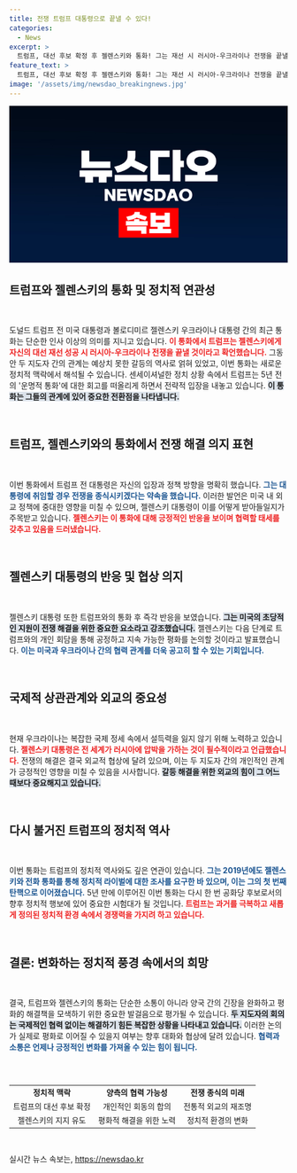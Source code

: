 ```yaml
---
title: 전쟁 트럼프 대통령으로 끝낼 수 있다!
categories:
  - News
excerpt: >
  트럼프, 대선 후보 확정 후 젤렌스키와 통화! 그는 재선 시 러시아-우크라이나 전쟁을 끝낼 것이라고 선언하며 협상 가능성을 언급했다. 5년 만의 재회가 어떤 결과를 가져올지 주목된다!
feature_text: >
  트럼프, 대선 후보 확정 후 젤렌스키와 통화! 그는 재선 시 러시아-우크라이나 전쟁을 끝낼 것이라고 선언하며 협상 가능성을 언급했다. 5년 만의 재회가 어떤 결과를 가져올지 주목된다!
image: '/assets/img/newsdao_breakingnews.jpg'
---
```


<p><img src="/assets/img/newsdao_breakingnews.jpg" alt="ranknews 속보" /></p>

<h2 data-ke-size="size26">트럼프와 젤렌스키의 통화 및 정치적 연관성</h2>

<p data-ke-size="size16">&nbsp;</p>

<p>도널드 트럼프 전 미국 대통령과 볼로디미르 젤렌스키 우크라이나 대통령 간의 최근 통화는 단순한 인사 이상의 의미를 지니고 있습니다. <b><span style="color: #ee2323;">이 통화에서 트럼프는 젤렌스키에게 자신의 대선 재선 성공 시 러시아-우크라이나 전쟁을 끝낼 것이라고 확언했습니다.</span></b> 그동안 두 지도자 간의 관계는 예상치 못한 갈등의 역사로 얽혀 있었고, 이번 통화는 새로운 정치적 맥락에서 해석될 수 있습니다. 센세이셔널한 정치 상황 속에서 트럼프는 5년 전의 '운명적 통화'에 대한 회고를 떠올리게 하면서 전략적 입장을 내놓고 있습니다. <b><span style="background-color: #21538527;">이 통화는 그들의 관계에 있어 중요한 전환점을 나타냅니다.</span></b></p>

<p data-ke-size="size16">&nbsp;</p>

<h2 data-ke-size="size26">트럼프, 젤렌스키와의 통화에서 전쟁 해결 의지 표현</h2>

<p data-ke-size="size16">&nbsp;</p>

<p>이번 통화에서 트럼프 전 대통령은 자신의 입장과 정책 방향을 명확히 했습니다. <b><span style="color: #1a5490;">그는 대통령에 취임할 경우 전쟁을 종식시키겠다는 약속을 했습니다.</span></b> 이러한 발언은 미국 내 외교 정책에 중대한 영향을 미칠 수 있으며, 젤렌스키 대통령이 이를 어떻게 받아들일지가 주목받고 있습니다. <b><span style="color: #ee2323;">젤렌스키는 이 통화에 대해 긍정적인 반응을 보이며 협력할 태세를 갖추고 있음을 드러냈습니다.</span></b></p>

<p data-ke-size="size16">&nbsp;</p>

<h2 data-ke-size="size26">젤렌스키 대통령의 반응 및 협상 의지</h2>

<p data-ke-size="size16">&nbsp;</p>

<p>젤렌스키 대통령 또한 트럼프와의 통화 후 즉각 반응을 보였습니다. <b><span style="background-color: #21538527;">그는 미국의 초당적인 지원이 전쟁 해결을 위한 중요한 요소라고 강조했습니다.</span></b> 젤렌스키는 다음 단계로 트럼프와의 개인 회담을 통해 공정하고 지속 가능한 평화를 논의할 것이라고 발표했습니다. <b><span style="color: #1a5490;">이는 미국과 우크라이나 간의 협력 관계를 더욱 공고히 할 수 있는 기회입니다.</span></b></p>

<p data-ke-size="size16">&nbsp;</p>

<h2 data-ke-size="size26">국제적 상관관계와 외교의 중요성</h2>

<p data-ke-size="size16">&nbsp;</p>

<p>현재 우크라이나는 복잡한 국제 정세 속에서 설득력을 잃지 않기 위해 노력하고 있습니다. <b><span style="color: #ee2323;">젤렌스키 대통령은 전 세계가 러시아에 압박을 가하는 것이 필수적이라고 언급했습니다.</span></b> 전쟁의 해결은 결국 외교적 협상에 달려 있으며, 이는 두 지도자 간의 개인적인 관계가 긍정적인 영향을 미칠 수 있음을 시사합니다. <b><span style="background-color: #21538527;">갈등 해결을 위한 외교의 힘이 그 어느 때보다 중요해지고 있습니다.</span></b></p>

<p data-ke-size="size16">&nbsp;</p>

<h2 data-ke-size="size26">다시 불거진 트럼프의 정치적 역사</h2>

<p data-ke-size="size16">&nbsp;</p>

<p>이번 통화는 트럼프의 정치적 역사와도 깊은 연관이 있습니다. <b><span style="color: #1a5490;">그는 2019년에도 젤렌스키와 전화 통화를 통해 정치적 라이벌에 대한 조사를 요구한 바 있으며, 이는 그의 첫 번째 탄핵으로 이어졌습니다.</span></b> 5년 만에 이루어진 이번 통화는 다시 한 번 공화당 후보로서의 향후 정치적 행보에 있어 중요한 시험대가 될 것입니다. <b><span style="color: #ee2323;">트럼프는 과거를 극복하고 새롭게 정의된 정치적 환경 속에서 경쟁력을 가지려 하고 있습니다.</span></b></p>

<p data-ke-size="size16">&nbsp;</p>

<h2 data-ke-size="size26">결론: 변화하는 정치적 풍경 속에서의 희망</h2>

<p data-ke-size="size16">&nbsp;</p>

<p>결국, 트럼프와 젤렌스키의 통화는 단순한 소통이 아니라 양국 간의 긴장을 완화하고 평화的 해결책을 모색하기 위한 중요한 발걸음으로 평가될 수 있습니다. <b><span style="background-color: #21538527;">두 지도자의 회의는 국제적인 협력 없이는 해결하기 힘든 복잡한 상황을 나타내고 있습니다.</span></b> 이러한 논의가 실제로 평화로 이어질 수 있을지 여부는 향후 대화와 협상에 달려 있습니다. <b><span style="color: #1a5490;">협력과 소통은 언제나 긍정적인 변화를 가져올 수 있는 힘이 됩니다.</span></b> </p>

<p data-ke-size="size16">&nbsp;</p>

<hr style="height: 0px; visibility: hidden;" /> 

<table style="width: 100%; border-collapse: collapse;">
<tr>
<td style="text-align: center; height: 17px;"><b>정치적 맥락</b></td>
<td style="text-align: center; height: 17px;"><b>양측의 협력 가능성</b></td>
<td style="text-align: center; height: 17px;"><b>전쟁 종식의 미래</b></td>
</tr>
<tr>
<td style="text-align: center; height: 17px;">트럼프의 대선 후보 확정</td>
<td style="text-align: center; height: 17px;">개인적인 회동의 합의</td>
<td style="text-align: center; height: 17px;">전통적 외교의 재조명</td>
</tr>
<tr>
<td style="text-align: center; height: 17px;">젤렌스키의 지지 유도</td>
<td style="text-align: center; height: 17px;">평화적 해결을 위한 노력</td>
<td style="text-align: center; height: 17px;">정치적 환경의 변화</td>
</tr>
</table>

<p data-ke-size="size16">&nbsp;</p>
실시간 뉴스 속보는, <a href="https://newsdao.kr" rel="dofollow">https://newsdao.kr</a>


